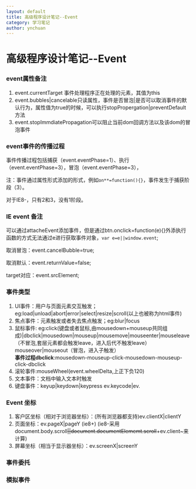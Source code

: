 ```yaml
---
layout: default
title: 高级程序设计笔记--Event
category: 学习笔记
author: ynchuan
---
```

# 高级程序设计笔记--Event

### event属性备注
1. event.currentTarget 事件处理程序正在处理的元素，其值为this
2. event.bubbles|cancelable只读属性，事件是否冒泡|是否可以取消事件的默认行为，属性值为true的时候，可以执行stopPropergation|preventDefault方法
3. event.stopImmdiatePropagation可以阻止当前dom回调方法以及该dom的冒泡事件

### event事件的传播过程

事件传播过程包括捕获（event.eventPhase=1）、执行（event.eventPhase=3），冒泡（event.eventPhase=3），

注：事件通过属性形式添加的形式，例如`on**=function(){}`，事件发生于捕获阶段（3）。

对于IE8-，只有2和3，没有1阶段。

### IE event 备注
可以通过attacheEvent添加事件，但是通过btn.onclick=function(e){}外添执行函数的方式无法通过e进行获取事件对象，`var e=e||window.event`;

取消冒泡：event.cancelBubble=true;

取消默认：event.returnValue=false;

target对应：event.srcElement;


### 事件类型
1. UI事件：用户与页面元素交互触发；eg:load|unload|abort|error|select|resize|scroll(以上也被称为html事件)
2. 焦点事件：元素触发或者失去焦点触发；eg:blur|focus
3. 鼠标事件: eg:click(键盘或者鼠标,由mousedown+mouseup共同组成)|dbclick|mousedown|mouseup|mousemove|mouseenter|mouseleave（不冒泡,套层元素都会触发leave，进入后代不触发leave）            mouseover|mouseout（冒泡，进入子触发）  
    **事件过程dbclick**:mousedown-mouseup-click-mousedown-mouseup-click-dbclick
4. 滚轮事件:mouseWheel(event.wheelDelta,上正下负120)
5. 文本事件：文档中输入文本时触发
6. 键盘事件：keyup|keydown|keypress ev.keycode|ev.



### Event 坐标
1. 客户区坐标（相对于浏览器坐标）：(所有浏览器都支持)ev.clientX|clientY
2. 页面坐标：ev.pageX|pageY (ie8+) (ie8-采用document.body.scroll~~||document.documentElememt.scroll~~+ev.client~来计算)
3. 屏幕坐标（相当于显示器坐标）：ev.screenX|screenY

### 事件委托


### 模拟事件